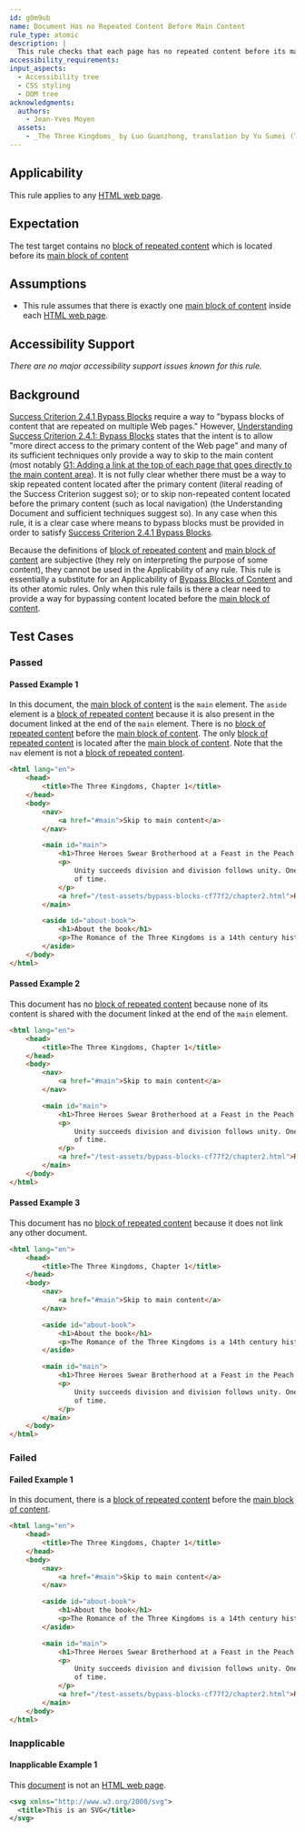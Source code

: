 ```yaml
---
id: g0m9ub
name: Document Has no Repeated Content Before Main Content
rule_type: atomic
description: |
  This rule checks that each page has no repeated content before its main content.
accessibility_requirements:
input_aspects:
  - Accessibility tree
  - CSS styling
  - DOM tree
acknowledgments:
  authors:
    - Jean-Yves Moyen
  assets:
    - _The Three Kingdoms_ by Luo Guanzhong, translation by Yu Sumei (Tuttle publishing, 2014, ISBN 9780804843935)
---
```


## Applicability

This rule applies to any [HTML web page][].

## Expectation

The test target contains no [block of repeated content][] which is located before its [main block of content][]

## Assumptions

- This rule assumes that there is exactly one [main block of content][] inside each [HTML web page][].

## Accessibility Support

_There are no major accessibility support issues known for this rule._

## Background

[Success Criterion 2.4.1 Bypass Blocks][sc241] require a way to "bypass blocks of content that are repeated on multiple Web pages." However, [Understanding Success Criterion 2.4.1: Bypass Blocks][usc241] states that the intent is to allow "more direct access to the primary content of the Web page" and many of its sufficient techniques only provide a way to skip to the main content (most notably [G1: Adding a link at the top of each page that goes directly to the main content area][tech g1]). It is not fully clear whether there must be a way to skip repeated content located after the primary content (literal reading of the Success Criterion suggest so); or to skip non-repeated content located before the primary content (such as local navigation) (the Understanding Document and sufficient techniques suggest so). In any case when this rule, it is a clear case where means to bypass blocks must be provided in order to satisfy [Success Criterion 2.4.1 Bypass Blocks][sc241].

Because the definitions of [block of repeated content][] and [main block of content][] are subjective (they rely on interpreting the purpose of some content), they cannot be used in the Applicability of any rule. This rule is essentially a substitute for an Applicability of [Bypass Blocks of Content][] and its other atomic rules. Only when this rule fails is there a clear need to provide a way for bypassing content located before the [main block of content][].

## Test Cases

### Passed

#### Passed Example 1

In this document, the [main block of content][] is the `main` element. The `aside` element is a [block of repeated content][] because it is also present in the document linked at the end of the `main` element. There is no [block of repeated content][] before the [main block of content][]. The only [block of repeated content][] is located after the [main block of content][]. Note that the `nav` element is not a [block of repeated content][].

```html
<html lang="en">
	<head>
		<title>The Three Kingdoms, Chapter 1</title>
	</head>
	<body>
		<nav>
			<a href="#main">Skip to main content</a>
		</nav>

		<main id="main">
			<h1>Three Heroes Swear Brotherhood at a Feast in the Peach Garden</h1>
			<p>
				Unity succeeds division and division follows unity. One is bound to be replaced by the other after a long span
				of time.
			</p>
			<a href="/test-assets/bypass-blocks-cf77f2/chapter2.html">Read Chapter 2</a>
		</main>

		<aside id="about-book">
			<h1>About the book</h1>
			<p>The Romance of the Three Kingdoms is a 14th century historical novel.</p>
		</aside>
	</body>
</html>
```

#### Passed Example 2

This document has no [block of repeated content][] because none of its content is shared with the document linked at the end of the `main` element.

```html
<html lang="en">
	<head>
		<title>The Three Kingdoms, Chapter 1</title>
	</head>
	<body>
		<nav>
			<a href="#main">Skip to main content</a>
		</nav>

		<main id="main">
			<h1>Three Heroes Swear Brotherhood at a Feast in the Peach Garden</h1>
			<p>
				Unity succeeds division and division follows unity. One is bound to be replaced by the other after a long span
				of time.
			</p>
			<a href="/test-assets/bypass-blocks-cf77f2/chapter2.html">Read Chapter 2</a>
		</main>
	</body>
</html>
```

#### Passed Example 3

This document has no [block of repeated content][] because it does not link any other document.

```html
<html lang="en">
	<head>
		<title>The Three Kingdoms, Chapter 1</title>
	</head>
	<body>
		<nav>
			<a href="#main">Skip to main content</a>
		</nav>

		<aside id="about-book">
			<h1>About the book</h1>
			<p>The Romance of the Three Kingdoms is a 14th century historical novel.</p>
		</aside>

		<main id="main">
			<h1>Three Heroes Swear Brotherhood at a Feast in the Peach Garden</h1>
			<p>
				Unity succeeds division and division follows unity. One is bound to be replaced by the other after a long span
				of time.
			</p>
		</main>
	</body>
</html>
```

### Failed

#### Failed Example 1

In this document, there is a [block of repeated content][] before the [main block of content][].

```html
<html lang="en">
	<head>
		<title>The Three Kingdoms, Chapter 1</title>
	</head>
	<body>
		<nav>
			<a href="#main">Skip to main content</a>
		</nav>

		<aside id="about-book">
			<h1>About the book</h1>
			<p>The Romance of the Three Kingdoms is a 14th century historical novel.</p>
		</aside>

		<main id="main">
			<h1>Three Heroes Swear Brotherhood at a Feast in the Peach Garden</h1>
			<p>
				Unity succeeds division and division follows unity. One is bound to be replaced by the other after a long span
				of time.
			</p>
			<a href="/test-assets/bypass-blocks-cf77f2/chapter2.html">Read Chapter 2</a>
		</main>
	</body>
</html>
```

### Inapplicable

#### Inapplicable Example 1

This [document][] is not an [HTML web page][].

```svg
<svg xmlns="http://www.w3.org/2000/svg">
  <title>This is an SVG</title>
</svg>
```

[block of repeated content]: #block-of-repeated-content 'Definition of Block of Repeated Content'
[bypass blocks of content]: https://act-rules.github.io/rules/cf77f2 'Rule Bypass Blocks of Content'
[document]: https://dom.spec.whatwg.org/#concept-document 'DOM definition of Document'
[html web page]: #web-page-html 'Definition of HTML Web Page'
[main block of content]: #main-block-of-content 'Definition of Main Block of Content'
[sc241]: https://www.w3.org/TR/WCAG21/#bypass-blocks 'Success Criterion 2.4.1 Bypass Blocks'
[tech g1]: https://www.w3.org/WAI/WCAG21/Techniques/general/G1 'Technique G1: Adding a Link at the Top of each Page that Goes Directly to the Main Content Area'
[usc241]: https://www.w3.org/WAI/WCAG21/Understanding/bypass-blocks.html 'Understanding Success Criterion 2.4.1: Bypass Blocks'

